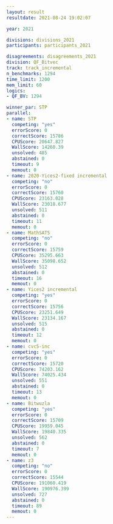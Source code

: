 ```yaml
---
layout: result
resultdate: 2021-08-24 19:02:07

year: 2021

divisions: divisions_2021
participants: participants_2021

disagreements: disagreements_2021
division: QF_Bitvec
track: track_incremental
n_benchmarks: 1294
time_limit: 1200
mem_limit: 60
logics:
- QF_BV: 1294

winner_par: STP
parallel:
- name: STP
  competing: "yes"
  errorScore: 0
  correctScore: 15786
  CPUScore: 20647.827
  WallScore: 14260.39
  unsolved: 485
  abstained: 0
  timeout: 9
  memout: 0
- name: 2020-Yices2-fixed incremental
  competing: "no"
  errorScore: 0
  correctScore: 15760
  CPUScore: 23163.028
  WallScore: 23018.677
  unsolved: 511
  abstained: 0
  timeout: 11
  memout: 0
- name: MathSAT5
  competing: "no"
  errorScore: 0
  correctScore: 15759
  CPUScore: 35295.663
  WallScore: 35098.652
  unsolved: 512
  abstained: 0
  timeout: 16
  memout: 0
- name: Yices2 incremental
  competing: "yes"
  errorScore: 0
  correctScore: 15756
  CPUScore: 23251.649
  WallScore: 23134.167
  unsolved: 515
  abstained: 0
  timeout: 12
  memout: 0
- name: cvc5-inc
  competing: "yes"
  errorScore: 0
  correctScore: 15720
  CPUScore: 74203.162
  WallScore: 74025.434
  unsolved: 551
  abstained: 0
  timeout: 13
  memout: 0
- name: Bitwuzla
  competing: "yes"
  errorScore: 0
  correctScore: 15709
  CPUScore: 19959.045
  WallScore: 19840.335
  unsolved: 562
  abstained: 0
  timeout: 7
  memout: 0
- name: z3
  competing: "no"
  errorScore: 0
  correctScore: 15544
  CPUScore: 191060.419
  WallScore: 190976.399
  unsolved: 727
  abstained: 0
  timeout: 89
  memout: 0
---
```

